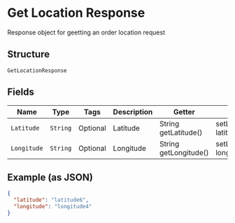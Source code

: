 
# Get Location Response

Response object for geetting an order location request

## Structure

`GetLocationResponse`

## Fields

| Name | Type | Tags | Description | Getter | Setter |
|  --- | --- | --- | --- | --- | --- |
| `Latitude` | `String` | Optional | Latitude | String getLatitude() | setLatitude(String latitude) |
| `Longitude` | `String` | Optional | Longitude | String getLongitude() | setLongitude(String longitude) |

## Example (as JSON)

```json
{
  "latitude": "latitude6",
  "longitude": "longitude4"
}
```

